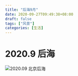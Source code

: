 ```yaml
---
title: "后海9月"
date: 2020-09-27T09:49:38+08:00
draft: false
tags: ["风景"]
categories: [生活]
---
```


# 2020.9 后海

![2020.09 北京后海](https://cdn.jsdelivr.net/gh/ai0376/ownwiki.pic.0@master/94353694-9b006e80-00a6-11eb-99f3-84757b7e24fa.jpeg)
<!--more-->